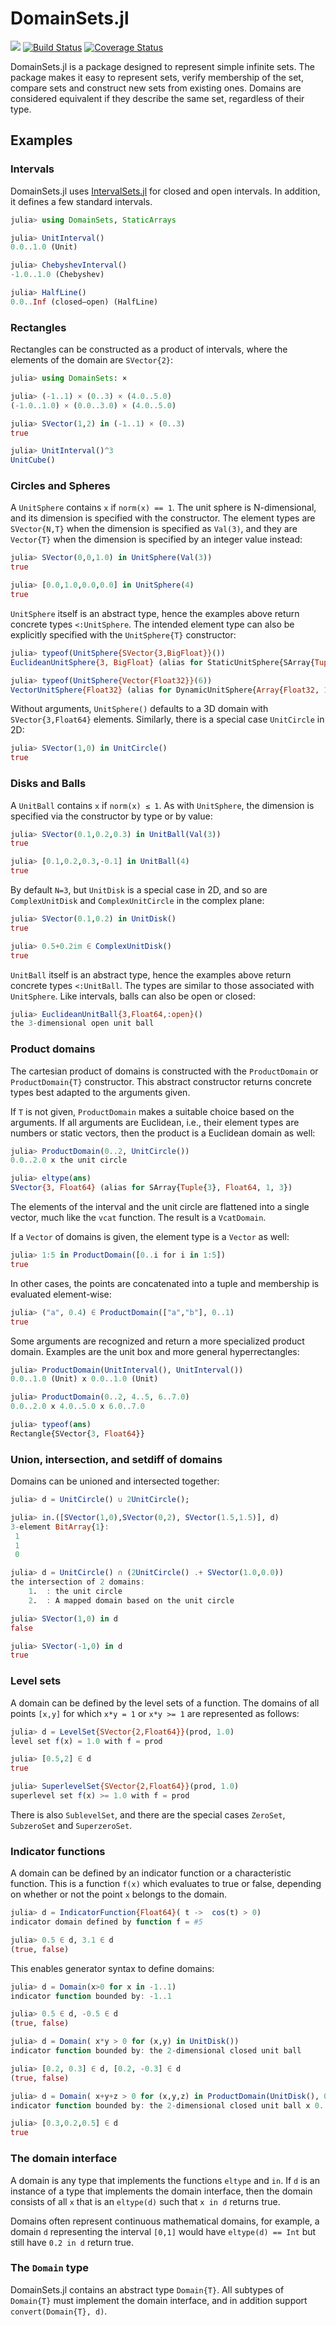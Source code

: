 # DomainSets.jl

[![](https://img.shields.io/badge/docs-stable-blue.svg)](https://JuliaApproximation.github.io/DomainSets.jl/dev)
[![Build Status](https://github.com/JuliaApproximation/DomainSets.jl/workflows/CI/badge.svg)](https://github.com/JuliaApproximation/DomainSets.jl/actions)
[![Coverage Status](https://codecov.io/gh/JuliaApproximation/DomainSets.jl/branch/master/graph/badge.svg)](https://codecov.io/gh/JuliaApproximation/DomainSets.jl)


DomainSets.jl is a package designed to represent simple infinite sets. The package makes it easy to represent sets, verify membership of the set, compare sets and construct new sets from existing ones. Domains are considered equivalent if they describe the same set, regardless of their type.

## Examples

### Intervals

DomainSets.jl uses [IntervalSets.jl](https://github.com/JuliaMath/IntervalSets.jl) for closed and open intervals. In addition, it defines a few standard intervals.

```julia
julia> using DomainSets, StaticArrays

julia> UnitInterval()
0.0..1.0 (Unit)

julia> ChebyshevInterval()
-1.0..1.0 (Chebyshev)

julia> HalfLine()
0.0..Inf (closed–open) (HalfLine)
```

### Rectangles

Rectangles can be constructed as a product of intervals, where the elements of the domain
are `SVector{2}`:

```julia
julia> using DomainSets: ×

julia> (-1..1) × (0..3) × (4.0..5.0)
(-1.0..1.0) × (0.0..3.0) × (4.0..5.0)

julia> SVector(1,2) in (-1..1) × (0..3)
true

julia> UnitInterval()^3
UnitCube()
```

### Circles and Spheres

A `UnitSphere`  contains `x` if `norm(x) == 1`. The unit sphere is N-dimensional,
and its dimension is specified with the constructor. The element types are
`SVector{N,T}` when the dimension is specified as `Val(3)`, and they
are `Vector{T}` when the dimension is specified by an integer value instead:
```julia
julia> SVector(0,0,1.0) in UnitSphere(Val(3))
true

julia> [0.0,1.0,0.0,0.0] in UnitSphere(4)
true
```
`UnitSphere` itself is an abstract type, hence the examples above return
concrete types `<:UnitSphere`. The intended element type can also be explicitly
specified with the `UnitSphere{T}` constructor:
```julia
julia> typeof(UnitSphere{SVector{3,BigFloat}}())
EuclideanUnitSphere{3, BigFloat} (alias for StaticUnitSphere{SArray{Tuple{3}, BigFloat, 1, 3}})

julia> typeof(UnitSphere{Vector{Float32}}(6))
VectorUnitSphere{Float32} (alias for DynamicUnitSphere{Array{Float32, 1}})
```

Without arguments, `UnitSphere()` defaults to a 3D domain with `SVector{3,Float64}`
elements. Similarly, there is a special case `UnitCircle` in 2D:
```julia
julia> SVector(1,0) in UnitCircle()
true
```



### Disks and Balls

A `UnitBall`  contains `x` if `norm(x) ≤ 1`. As with `UnitSphere`, the dimension
is specified via the constructor by type or by value:
```julia
julia> SVector(0.1,0.2,0.3) in UnitBall(Val(3))
true

julia> [0.1,0.2,0.3,-0.1] in UnitBall(4)
true
```
By default `N=3`, but `UnitDisk` is a special case in 2D, and so are `ComplexUnitDisk` and `ComplexUnitCircle` in the complex plane:
```julia
julia> SVector(0.1,0.2) in UnitDisk()
true

julia> 0.5+0.2im ∈ ComplexUnitDisk()
true
```

`UnitBall` itself is an abstract type, hence the examples above return
concrete types `<:UnitBall`. The types are similar to those associated with
`UnitSphere`. Like intervals, balls can also be open or closed:
```julia
julia> EuclideanUnitBall{3,Float64,:open}()
the 3-dimensional open unit ball
```


### Product domains

The cartesian product of domains is constructed with the `ProductDomain` or
`ProductDomain{T}` constructor. This abstract constructor returns concrete types
best adapted to the arguments given.

If `T` is not given, `ProductDomain` makes a suitable choice based on the
arguments. If all arguments are Euclidean, i.e., their element types are numbers
or static vectors, then the product is a Euclidean domain as well:
```julia
julia> ProductDomain(0..2, UnitCircle())
0.0..2.0 x the unit circle

julia> eltype(ans)
SVector{3, Float64} (alias for SArray{Tuple{3}, Float64, 1, 3})
```
The elements of the interval and the unit circle are flattened into a single
vector, much like the `vcat` function. The result is a `VcatDomain`.

If a `Vector` of domains is given, the element type is a `Vector` as well:
```julia
julia> 1:5 in ProductDomain([0..i for i in 1:5])
true
```
In other cases, the points are concatenated into a tuple and membership is
evaluated element-wise:
```julia
julia> ("a", 0.4) ∈ ProductDomain(["a","b"], 0..1)
true
```

Some arguments are recognized and return a more specialized product domain.
Examples are the unit box and more general hyperrectangles:
```julia
julia> ProductDomain(UnitInterval(), UnitInterval())
0.0..1.0 (Unit) x 0.0..1.0 (Unit)

julia> ProductDomain(0..2, 4..5, 6..7.0)
0.0..2.0 x 4.0..5.0 x 6.0..7.0

julia> typeof(ans)
Rectangle{SVector{3, Float64}}
```


### Union, intersection, and setdiff of domains

Domains can be unioned and intersected together:
```julia
julia> d = UnitCircle() ∪ 2UnitCircle();

julia> in.([SVector(1,0),SVector(0,2), SVector(1.5,1.5)], d)
3-element BitArray{1}:
 1
 1
 0

julia> d = UnitCircle() ∩ (2UnitCircle() .+ SVector(1.0,0.0))
the intersection of 2 domains:
	1.	: the unit circle
	2.	: A mapped domain based on the unit circle

julia> SVector(1,0) in d
false

julia> SVector(-1,0) in d
true
```


### Level sets

A domain can be defined by the level sets of a function. The domains of all
points `[x,y]` for which `x*y = 1` or `x*y >= 1` are represented as follows:
```julia
julia> d = LevelSet{SVector{2,Float64}}(prod, 1.0)
level set f(x) = 1.0 with f = prod

julia> [0.5,2] ∈ d
true

julia> SuperlevelSet{SVector{2,Float64}}(prod, 1.0)
superlevel set f(x) >= 1.0 with f = prod
```
There is also `SublevelSet`, and there are the special cases `ZeroSet`,
`SubzeroSet` and `SuperzeroSet`.

### Indicator functions

A domain can be defined by an indicator function or a characteristic function.
This is a function `f(x)` which evaluates to true or false, depending on whether or
not the point `x` belongs to the domain.
```julia
julia> d = IndicatorFunction{Float64}( t ->  cos(t) > 0)
indicator domain defined by function f = #5

julia> 0.5 ∈ d, 3.1 ∈ d
(true, false)
```
This enables generator syntax to define domains:
```julia
julia> d = Domain(x>0 for x in -1..1)
indicator function bounded by: -1..1

julia> 0.5 ∈ d, -0.5 ∈ d
(true, false)

julia> d = Domain( x*y > 0 for (x,y) in UnitDisk())
indicator function bounded by: the 2-dimensional closed unit ball

julia> [0.2, 0.3] ∈ d, [0.2, -0.3] ∈ d
(true, false)

julia> d = Domain( x+y+z > 0 for (x,y,z) in ProductDomain(UnitDisk(), 0..1))
indicator function bounded by: the 2-dimensional closed unit ball x 0..1

julia> [0.3,0.2,0.5] ∈ d
true
```

### The domain interface

A domain is any type that implements the functions `eltype` and `in`. If
`d` is an instance of a type that implements the domain interface, then
the domain consists of all `x` that is an `eltype(d)` such that `x in d`
returns true.

Domains often represent continuous mathematical domains, for example, a domain
`d`  representing the interval `[0,1]` would have `eltype(d) == Int` but still
have `0.2 in d` return true.

### The `Domain` type

DomainSets.jl contains an abstract type `Domain{T}`. All subtypes of `Domain{T}`
must implement the domain interface, and in addition support `convert(Domain{T}, d)`.
